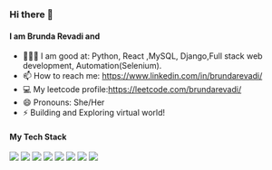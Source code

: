 ### Hi there 👋

#### I am Brunda Revadi and
- 🦹🏻‍♀️ I am good at: Python, React ,MySQL, Django,Full stack web development, Automation(Selenium).
- 📫 How to reach me: https://www.linkedin.com/in/brundarevadi/
- 💻 My leetcode profile:https://leetcode.com/brundarevadi/
- 😄 Pronouns: She/Her
- ⚡ Building and Exploring virtual world!
<!--
**BrundaBR/BrundaBr** is a ✨ _special_ ✨ repository because its `README.md` (this file) appears on your GitHub profile.

Here are some ideas to get you started:

- 🔭 I’m currently working on ...
- 🌱 I’m currently learning ...
- 👯 I’m looking to collaborate on ...
- 🤔 I’m looking for help with ...
- 💬 Ask me about ...
- 📫 How to reach me: ...
- 😄 Pronouns: ...
- ⚡ Fun fact: ...
-->

#### My Tech Stack
<p>
  <img src="https://img.shields.io/badge/Python-3776AB?style=for-the-badge&logo=python&logoColor=white" />
    <img src="https://img.shields.io/badge/Java-ED8B00?style=for-the-badge&logo=java&logoColor=white" />

  <img src="https://img.shields.io/badge/HTML5-E34F26?style=for-the-badge&logo=html5&logoColor=white" />
  <img src="https://img.shields.io/badge/CSS3-1572B6?style=for-the-badge&logo=css3&logoColor=white" />
  <img src="https://img.shields.io/badge/JavaScript-323330?style=for-the-badge&logo=javascript&logoColor=F7DF1E" />
    <img src="https://img.shields.io/badge/React-3776AB?style=for-the-badge&logo=react&logoColor=white" />
    <img src="https://img.shields.io/badge/Django-323330?style=for-the-badge&logo=django&logoColor=white" />
    <img src="https://img.shields.io/badge/Django-1572B6?style=for-the-badge&logo=django&logoColor=white" />


 
</p>
